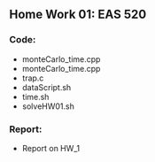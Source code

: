 ## Home Work 01: EAS 520
### Code: 
- monteCarlo_time.cpp
- monteCarlo_time.cpp
- trap.c
- dataScript.sh
- time.sh
- solveHW01.sh

### Report:
- Report on HW_1
	
